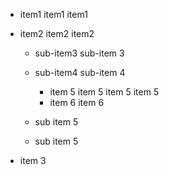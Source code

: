 
  - item1 item1 item1
  - item2 item2 item2

      - sub-item3 sub-item 3
      - sub-item4 sub-item 4

          - item 5 item 5 item 5 item 5
          - item 6 item 6
      - sub item 5
      - sub item 5
  - item 3


